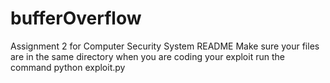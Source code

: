 # bufferOverflow
Assignment 2 for Computer Security System
README 
Make sure your files are in the same directory when you are coding your exploit
run the command python exploit.py 


